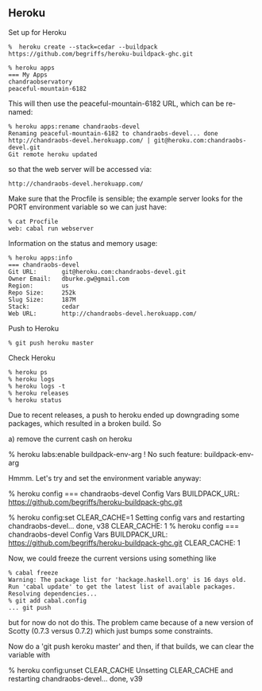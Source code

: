 
## Heroku

Set up for Heroku

    %  heroku create --stack=cedar --buildpack https://github.com/begriffs/heroku-buildpack-ghc.git

    % heroku apps
    === My Apps
    chandraobservatory
    peaceful-mountain-6182

This will then use the peaceful-mountain-6182 URL, which can be re-named:

    % heroku apps:rename chandraobs-devel
    Renaming peaceful-mountain-6182 to chandraobs-devel... done
    http://chandraobs-devel.herokuapp.com/ | git@heroku.com:chandraobs-devel.git
    Git remote heroku updated

so that the web server will be accessed via:

    http://chandraobs-devel.herokuapp.com/

Make sure that the Procfile is sensible; the example server looks
for the PORT environment variable so we can just have:

    % cat Procfile
    web: cabal run webserver

Information on the status and memory usage:

    % heroku apps:info
    === chandraobs-devel
    Git URL:       git@heroku.com:chandraobs-devel.git
    Owner Email:   dburke.gw@gmail.com
    Region:        us
    Repo Size:     252k
    Slug Size:     187M
    Stack:         cedar
    Web URL:       http://chandraobs-devel.herokuapp.com/

Push to Heroku

    % git push heroku master

Check Heroku

    % heroku ps
    % heroku logs
    % heroku logs -t
    % heroku releases
    % heroku status

Due to recent releases, a push to heroku ended up downgrading some
packages, which resulted in a broken build. So

  a) remove the current cash on heroku

  % heroku labs:enable buildpack-env-arg
   !    No such feature: buildpack-env-arg

  Hmmm. Let's try and set the environment variable anyway:

  % heroku config
  === chandraobs-devel Config Vars
  BUILDPACK_URL: https://github.com/begriffs/heroku-buildpack-ghc.git

  % heroku config:set CLEAR_CACHE=1
  Setting config vars and restarting chandraobs-devel... done, v38
  CLEAR_CACHE: 1
  % heroku config
  === chandraobs-devel Config Vars
  BUILDPACK_URL: https://github.com/begriffs/heroku-buildpack-ghc.git
  CLEAR_CACHE:   1

  Now, we could freeze the current versions using something like

    % cabal freeze
    Warning: The package list for 'hackage.haskell.org' is 16 days old.
    Run 'cabal update' to get the latest list of available packages.
    Resolving dependencies...
    % git add cabal.config
    ... git push

  but for now do not do this. The problem came because of a new version
  of Scotty (0.7.3 versus 0.7.2) which just bumps some constraints.

  Now do a 'git push keroku master' and then, if that builds, we can clear
  the variable with

  % heroku config:unset CLEAR_CACHE
  Unsetting CLEAR_CACHE and restarting chandraobs-devel... done, v39


